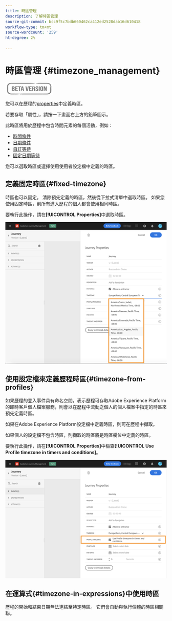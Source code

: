```yaml
---
title: 時區管理
description: 了解時區管理
source-git-commit: bcc9f5c7bdb660462ca412ed2528dab16d610418
workflow-type: tm+mt
source-wordcount: '259'
ht-degree: 2%

---
```


# 時區管理 {#timezone_management}

![](../assets/do-not-localize/badge.png)

您可以在歷程的[properties](../building-journeys/journey-gs.md#change-properties)中定義時區。

若要存取「屬性」，請按一下畫面右上方的鉛筆圖示。

此時區將用於歷程中包含時間元素的每個活動，例如：

* [時間條件](../building-journeys/condition-activity.md#time_condition)
* [日期條件](../building-journeys/condition-activity.md#date_condition)
* [自訂等待](../building-journeys/wait-activity.md#custom)
* [固定日期等待](../building-journeys/wait-activity.md#fixed_date)

您可以選取時區或選擇使用使用者設定檔中定義的時區。

## 定義固定時區{#fixed-timezone}

時區也可以固定。 清除預先定義的時區，然後從下拉式清單中選取時區。 如果您使用固定時區，則所有進入歷程的個人都會使用相同時區。

要執行此操作，請在&#x200B;**[!UICONTROL Properties]**&#x200B;中選取時區。

![](../assets/journey72.png)

## 使用設定檔來定義歷程時區{#timezone-from-profiles}

如果歷程的登入事件具有命名空間，表示歷程可存取Adobe Experience Platform的即時客戶個人檔案服務，則會以在歷程中流動之個人的個人檔案中指定的時區來預先定義時區。

如果在Adobe Experience Platform設定檔中定義時區，則可在歷程中擷取。

如果個人的設定檔不包含時區，則擷取的時區將是時區欄位中定義的時區。

要執行此操作，請在&#x200B;**[!UICONTROL Properties]**&#x200B;中檢查&#x200B;**[!UICONTROL Use Profile timezone in timers and conditions]**。

![](../assets/journey73.png)

## 在運算式{#timezone-in-expressions}中使用時區

歷程的開始和結束日期無法連結至特定時區。 它們會自動與執行個體的時區相關聯。
